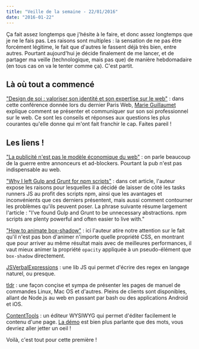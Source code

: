 ```yaml
---
title: "Veille de la semaine - 22/01/2016"
date: "2016-01-22"
---
```


Ça fait assez longtemps que j'hésite à le faire, et donc assez longtemps que je
ne le fais pas. Les raisons sont multiples : la sensation de ne pas être
forcément légitime, le fait que d'autres le fassent déjà très bien, entre
autres.  Pourtant aujourd'hui je décide finalement de me lancer, et de partager
ma veille (technologique, mais pas que) de manière hebdomadaire (en tous cas on
va le tenter comme ça). C'est partit.

## Là où tout a commencé

["Design de soi : valoriser son identité et son expertise sur le
web"](http://coulisses.pw/post/135701210348/c%C3%A9tait-au-programme-design-de-soi-valoriser)
: dans cette conférence donnée lors du dernier Paris Web, [Marie
Guillaumet](http://marieguillaumet.com/) explique comment se présenter et
communiquer sur son soi professionnel sur le web. Ce sont les conseils et
réponses aux questions les plus courantes qu'elle donne qui m'ont fait franchir
le cap. Faites pareil !

## Les liens !

["La publicité n'est pas le modèle économique du
web"](http://www.hteumeuleu.fr/la-publicite-n-est-pas-le-modele-economique-du-web/)
: on parle beaucoup de la guerre entre annonceurs et ad-blockers. Pourtant la
pub n'est pas indispensable au web.

["Why I left Gulp and Grunt for npm
scripts"](https://medium.com/@housecor/why-i-left-gulp-and-grunt-for-npm-scripts-3d6853dd22b8#.385wcm8ng)
: dans cet article, l'auteur expose les raisons pour lesquelles il a décidé de
laisser de côté les tasks runners JS au profit des scripts npm, ainsi que les
avantages et inconvénients que ces derniers présentent, mais aussi comment
contourner les problèmes qu'ils peuvent poser. La phrase suivante résume
largement l'article : "I’ve found Gulp and Grunt to be unnecessary
abstractions.  npm scripts are plenty powerful and often easier to live with."

["How to animate
box-shadow"](http://tobiasahlin.com/blog/how-to-animate-box-shadow/) : ici
l'auteur atire notre attention sur le fait qu'il n'est pas bon d'animer
n'importe quelle propriété CSS, en montrant que pour arriver au même résultat
mais avec de meilleures performances, il vaut mieux animer la propriété
`opacity` appliquée à un pseudo-élément que `box-shadow` directement.

[JSVerbalExpressions](https://github.com/VerbalExpressions/JSVerbalExpressions)
: une lib JS qui permet d'écrire des regex en langage naturel, ou presque.

[tldr](https://github.com/tldr-pages/tldr) : une façon conçise et sympa de
présenter les pages de manuel de commandes Linux, Mac OS et d'autres. Pleins de
clients sont disponibles, allant de Node.js au web en passant par bash ou des
applications Android et iOS.

[ContentTools](http://getcontenttools.com/) : un éditeur WYSIWYG qui permet
d'éditer facilement le contenu d'une page.  [La
démo](http://getcontenttools.com/demo) est bien plus parlante que des mots,
vous devriez aller jetter un oeil !

Voilà, c'est tout pour cette première !
